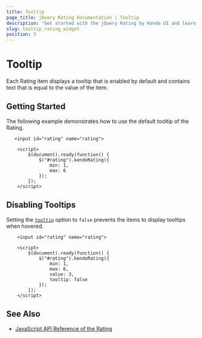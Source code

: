 ```yaml
---
title: Tooltip
page_title: jQuery Rating Documentation | Tooltip
description: "Get started with the jQuery Rating by Kendo UI and learn how to configure the tooltip of the widget."
slug: tooltip_rating_widget
position: 5
---
```


# Tooltip

Each Rating item displays a tooltip that is enabled by default and contains text that is equal to the value of the item.

## Getting Started

The following example demonstrates how to use the default tooltip of the Rating.

```dojo
   <input id="rating" name="rating">

    <script>
        $(document).ready(function() {
            $("#rating").kendoRating({
                min: 1,
                max: 6
            });
        });
    </script>
```

## Disabling Tooltips

Setting the [`tooltip`](/api/javascript/ui/rating/configuration/tooltip) option to `false` prevents the items to display tooltips when hovered.

```dojo
    <input id="rating" name="rating">

    <script>
        $(document).ready(function() {
            $("#rating").kendoRating({
                min: 1,
                max: 6,
                value: 3,
                tooltip: false
            });
        });
    </script>
```

## See Also

* [JavaScript API Reference of the Rating](/api/javascript/ui/rating)
